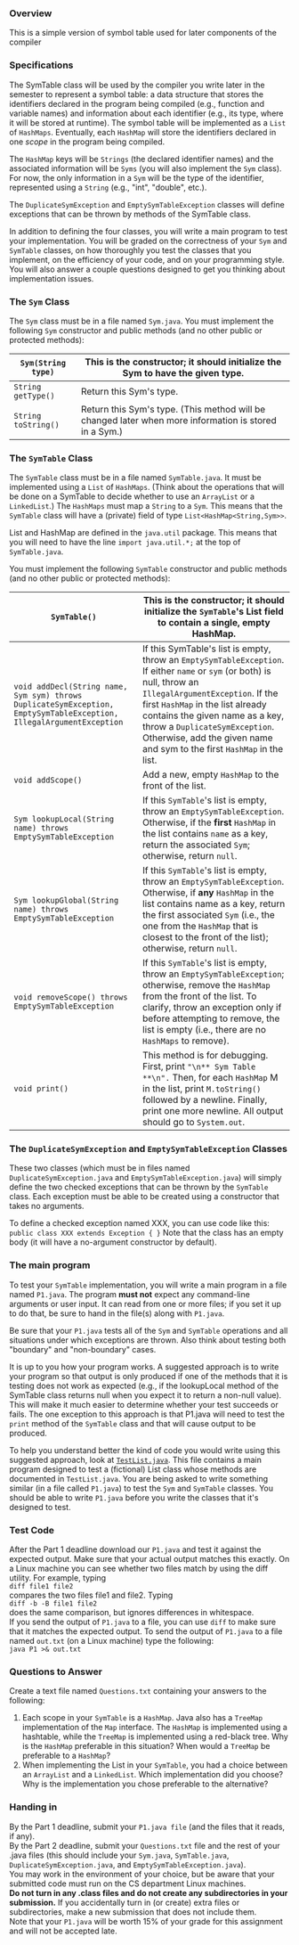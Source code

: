 ### Overview
This is a simple version of symbol table used for later components of the compiler

### Specifications
The SymTable class will be used by the compiler you write later in the semester to represent a symbol table: a data structure that stores the identifiers declared in the program being compiled (e.g., function and variable names) and information about each identifier (e.g., its type, where it will be stored at runtime). The symbol table will be implemented as a `List` of `HashMaps`. Eventually, each `HashMap` will store the identifiers declared in one *scope* in the program being compiled.

The `HashMap` keys will be `Strings` (the declared identifier names) and the associated information will be `Syms` (you will also implement the `Sym` class). For now, the only information in a `Sym` will be the type of the identifier, represented using a `String` (e.g., "int", "double", etc.).

The `DuplicateSymException` and `EmptySymTableException` classes will define exceptions that can be thrown by methods of the SymTable class.

In addition to defining the four classes, you will write a main program to test your implementation. You will be graded on the correctness of your `Sym` and `SymTable` classes, on how thoroughly you test the classes that you implement, on the efficiency of your code, and on your programming style. You will also answer a couple questions designed to get you thinking about implementation issues.

### The `Sym` Class
The `Sym` class must be in a file named `Sym.java`. You must implement the following `Sym` constructor and public methods (and no other public or protected methods):


| `Sym(String type)`	| This is the constructor; it should initialize the Sym to have the given type. |
|-----------|----------|
| `String getType()`	| Return this Sym's type. |
| `String toString()`	| Return this Sym's type. (This method will be changed later when more information is stored in a Sym.) |

### The `SymTable` Class
The `SymTable` class must be in a file named `SymTable.java`. It must be implemented using a `List` of `HashMaps`. (Think about the operations that will be done on a SymTable to decide whether to use an `ArrayList` or a `LinkedList`.) The `HashMaps` must map a `String` to a `Sym`. This means that the `SymTable` class will have a (private) field of type `List<HashMap<String,Sym>>`.

List and HashMap are defined in the `java.util` package. This means that you will need to have the line `import java.util.*;` at the top of `SymTable.java`.

You must implement the following `SymTable` constructor and public methods (and no other public or protected methods):


| `SymTable()` | This is the constructor; it should initialize the `SymTable`'s List field to contain a single, empty HashMap. |
|-------------------|----------------|
| `void addDecl(String name, Sym sym) throws DuplicateSymException, EmptySymTableException, IllegalArgumentException` | If this SymTable's list is empty, throw an `EmptySymTableException`. If either `name` or `sym` (or both) is null, throw an `IllegalArgumentException`. If the first `HashMap` in the list already contains the given name as a key, throw a `DuplicateSymException`. Otherwise, add the given name and sym to the first `HashMap` in the list. |
|  `void addScope()` | Add a new, empty `HashMap` to the front of the list. |
|  `Sym lookupLocal(String name) throws EmptySymTableException` | If this `SymTable`'s list is empty, throw an `EmptySymTableException`. Otherwise, if the **first** `HashMap` in the list contains `name` as a key, return the associated `Sym`; otherwise, return `null`. |
| `Sym lookupGlobal(String name) throws EmptySymTableException` | If this `SymTable`'s list is empty, throw an `EmptySymTableException`. Otherwise, if **any** `HashMap` in the list contains name as a key, return the first associated `Sym` (i.e., the one from the `HashMap` that is closest to the front of the list); otherwise, return `null`. |
| `void removeScope() throws EmptySymTableException` | If this `SymTable`'s list is empty, throw an `EmptySymTableException`; otherwise, remove the `HashMap` from the front of the list. To clarify, throw an exception only if before attempting to remove, the list is empty (i.e., there are no `HashMaps` to remove). |
| `void print()` | This method is for debugging. First, print `"\n** Sym Table **\n".` Then, for each `HashMap` M in the list, print `M.toString()` followed by a newline. Finally, print one more newline. All output should go to `System.out`. |

### The `DuplicateSymException` and `EmptySymTableException` Classes
These two classes (which must be in files named `DuplicateSymException.java` and `EmptySymTableException.java`) will simply define the two checked exceptions that can be thrown by the `SymTable` class. Each exception must be able to be created using a constructor that takes no arguments.

To define a checked exception named XXX, you can use code like this:  
`public class XXX extends Exception { }` 
Note that the class has an empty body (it will have a no-argument constructor by default).

### The main program
To test your `SymTable` implementation, you will write a main program in a file named `P1.java`. The program **must not** expect any command-line arguments or user input. It can read from one or more files; if you set it up to do that, be sure to hand in the file(s) along with `P1.java`.  

Be sure that your `P1.java` tests all of the `Sym` and `SymTable` operations and all situations under which exceptions are thrown. Also think about testing both "boundary" and "non-boundary" cases.  

It is up to you how your program works. A suggested approach is to write your program so that output is only produced if one of the methods that it is testing does not work as expected (e.g., if the lookupLocal method of the SymTable class returns null when you expect it to return a non-null value). This will make it much easier to determine whether your test succeeds or fails. The one exception to this approach is that P1.java will need to test the `print` method of the `SymTable` class and that will cause output to be produced.  

To help you understand better the kind of code you would write using this suggested approach, look at [`TestList.java`](TestList.java). This file contains a main program designed to test a (fictional) List class whose methods are documented in `TestList.java`. You are being asked to write something similar (in a file called `P1.java`) to test the `Sym` and `SymTable` classes. You should be able to write `P1.java` before you write the classes that it's designed to test.

### Test Code
After the Part 1 deadline download our `P1.java` and test it against the expected output. Make sure that your actual output matches this exactly.
On a Linux machine you can see whether two files match by using the diff utility. For example, typing  
`diff file1 file2`  
compares the two files file1 and file2. Typing  
`diff -b -B file1 file2`  
does the same comparison, but ignores differences in whitespace.  
If you send the output of `P1.java` to a file, you can use `diff` to make sure that it matches the expected output. To send the output of `P1.java` to a file named `out.txt` (on a Linux machine) type the following:  
`java P1 >& out.txt`

### Questions to Answer
Create a text file named `Questions.txt` containing your answers to the following:
1. Each scope in your `SymTable` is a `HashMap`. Java also has a `TreeMap` implementation of the `Map` interface. The `HashMap` is implemented using a hashtable, while the `TreeMap` is implemented using a red-black tree. Why is the `HashMap` preferable in this situation? When would a `TreeMap` be preferable to a `HashMap`?
2. When implementing the List in your `SymTable`, you had a choice between an `ArrayList` and a `LinkedList`. Which implementation did you choose? Why is the implementation you chose preferable to the alternative?

### Handing in
By the Part 1 deadline, submit your `P1.java file` (and the files that it reads, if any).  
By the Part 2 deadline, submit your `Questions.txt` file and the rest of your .java files (this should include your `Sym.java`, `SymTable.java`, `DuplicateSymException.java`, and `EmptySymTableException.java`).  
You may work in the environment of your choice, but be aware that your submitted code must run on the CS department Linux machines.  
**Do not turn in any .class files and do not create any subdirectories in your submission.** If you accidentally turn in (or create) extra files or subdirectories, make a new submission that does not include them.  
Note that your `P1.java` will be worth 15% of your grade for this assignment and will not be accepted late.













